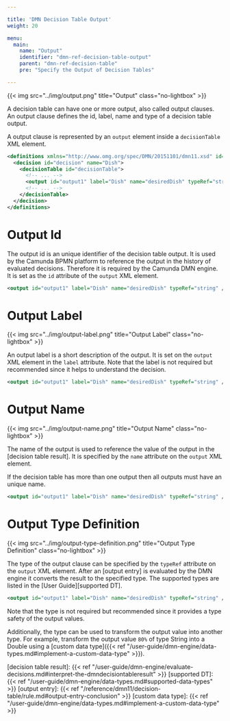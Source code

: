```yaml
---

title: 'DMN Decision Table Output'
weight: 20

menu:
  main:
    name: "Output"
    identifier: "dmn-ref-decision-table-output"
    parent: "dmn-ref-decision-table"
    pre: "Specify the Output of Decision Tables"

---
```


{{< img src="../img/output.png" title="Output" class="no-lightbox" >}}

A decision table can have one or more output, also called output clauses. An
output clause defines the id, label, name and type of a decision table output.

A output clause is represented by an `output` element inside a `decisionTable`
XML element.

```xml
<definitions xmlns="http://www.omg.org/spec/DMN/20151101/dmn11.xsd" id="definitions" name="definitions" namespace="http://camunda.org/schema/1.0/dmn">
  <decision id="decision" name="Dish">
    <decisionTable id="decisionTable">
      <!-- ... -->
      <output id="output1" label="Dish" name="desiredDish" typeRef="string" />
      <!-- ... -->
    </decisionTable>
  </decision>
</definitions>

```

# Output Id

The output id is an unique identifier of the decision table output. It is used
by the Camunda BPMN platform to reference the output in the history of
evaluated decisions. Therefore it is required by the Camunda DMN engine. It is
set as the `id` attribute of the `output` XML element.

```xml
<output id="output1" label="Dish" name="desiredDish" typeRef="string" />
```

# Output Label

{{< img src="../img/output-label.png" title="Output Label" class="no-lightbox" >}}

An output label is a short description of the output. It is set on the `output`
XML element in the `label` attribute. Note that the label is not required but
recommended since it helps to understand the decision.

```xml
<output id="output1" label="Dish" name="desiredDish" typeRef="string" />
```

# Output Name

{{< img src="../img/output-name.png" title="Output Name" class="no-lightbox" >}}

The name of the output is used to reference the value of the output in the
[decision table result]. It is specified by the `name` attribute on the
`output` XML element.

If the decision table has more than one output then all outputs must have an
unique name.

```xml
<output id="output1" label="Dish" name="desiredDish" typeRef="string" />
```

# Output Type Definition

{{< img src="../img/output-type-definition.png" title="Output Type Definition" class="no-lightbox" >}}

The type of the output clause can be specified by the `typeRef` attribute on the
`output` XML element. After an [output entry] is evaluated by the
DMN engine it converts the result to the specified type. The supported types
are listed in the [User Guide][supported DT].

```xml
<output id="output1" label="Dish" name="desiredDish" typeRef="string" />
```

Note that the type is not required but recommended since it provides a type
safety of the output values.

Additionally, the type can be used to transform the output value into another
type. For example, transform the output value `80%` of type String into a
Double using a [custom data type]({{< ref "/user-guide/dmn-engine/data-types.md#implement-a-custom-data-type" >}}).


[decision table result]: {{< ref "/user-guide/dmn-engine/evaluate-decisions.md#interpret-the-dmndecisiontableresult" >}}
[supported DT]: {{< ref "/user-guide/dmn-engine/data-types.md#supported-data-types" >}}
[output entry]: {{< ref "/reference/dmn11/decision-table/rule.md#output-entry-conclusion" >}}
[custom data type]: {{< ref "/user-guide/dmn-engine/data-types.md#implement-a-custom-data-type" >}}
